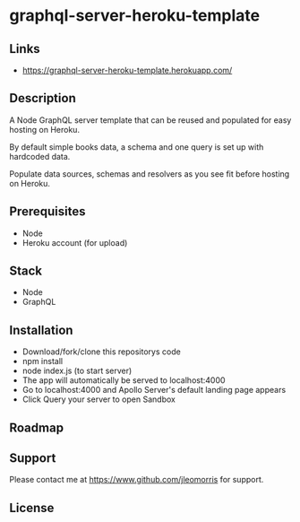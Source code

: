 # graphql-server-heroku-template

## Links
* https://graphql-server-heroku-template.herokuapp.com/

## Description
<p>A Node GraphQL server template that can be reused and populated for easy hosting on Heroku.</p>
<p>By default simple books data, a schema and one query is set up with hardcoded data.</p>
<p>Populate data sources, schemas and resolvers as you see fit before hosting on Heroku.</p>

## Prerequisites
<ul>
  <li>Node</li>
  <li>Heroku account (for upload)</li>
</ul>

## Stack
<ul>
 <li>Node</li>
 <li>GraphQL</li>
</ul>

## Installation
<ul>
  <li>Download/fork/clone this repositorys code</li>
  <li>npm install</li>
  <li>node index.js (to start server)</li>
  <li>The app will automatically be served to localhost:4000</li>
  <li>Go to localhost:4000 and Apollo Server's default landing page appears</li>
  <li>Click Query your server to open Sandbox</li>
</ul>

## Roadmap

## Support
Please contact me at https://www.github.com/jleomorris for support.

## License
